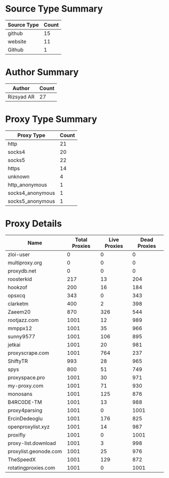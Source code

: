 # Source Type Summary

| Source Type | Count |
|-------------|-------|
| github | 15 |
| website | 11 |
| Github | 1 |


# Author Summary

| Author | Count |
|--------|-------|
| Rizsyad AR | 27 |


# Proxy Type Summary

| Proxy Type | Count |
|------------|-------|
| http | 21 |
| socks4 | 20 |
| socks5 | 22 |
| https | 14 |
| unknown | 4 |
| http_anonymous | 1 |
| socks4_anonymous | 1 |
| socks5_anonymous | 1 |


# Proxy Details

| Name | Total Proxies | Live Proxies | Dead Proxies |
|------|---------------|--------------|---------------|
| zloi-user | 0 | 0 | 0 |
| multiproxy.org | 0 | 0 | 0 |
| proxydb.net | 0 | 0 | 0 |
| roosterkid | 217 | 13 | 204 |
| hookzof | 200 | 16 | 184 |
| opsxcq | 343 | 0 | 343 |
| clarketm | 400 | 2 | 398 |
| Zaeem20 | 870 | 326 | 544 |
| rootjazz.com | 1001 | 12 | 989 |
| mmppx12 | 1001 | 35 | 966 |
| sunny9577 | 1001 | 106 | 895 |
| jetkai | 1001 | 20 | 981 |
| proxyscrape.com | 1001 | 764 | 237 |
| ShiftyTR | 993 | 28 | 965 |
| spys | 800 | 51 | 749 |
| proxyspace.pro | 1001 | 30 | 971 |
| my-proxy.com | 1001 | 71 | 930 |
| monosans | 1001 | 125 | 876 |
| B4RC0DE-TM | 1001 | 13 | 988 |
| proxy4parsing | 1001 | 0 | 1001 |
| ErcinDedeoglu | 1001 | 176 | 825 |
| openproxylist.xyz | 1001 | 14 | 987 |
| proxifly | 1001 | 0 | 1001 |
| proxy-list.download | 1001 | 3 | 998 |
| proxylist.geonode.com | 1001 | 25 | 976 |
| TheSpeedX | 1001 | 129 | 872 |
| rotatingproxies.com | 1001 | 0 | 1001 |
